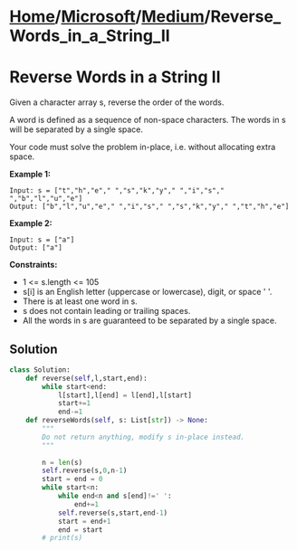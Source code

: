 # [Home](./../..)/[Microsoft](./..)/[Medium](./)/Reverse_Words_in_a_String_II
<h1>Reverse Words in a String II</h1>

<p>
Given a character array s, reverse the order of the words.
</p>
<p>
A word is defined as a sequence of non-space characters. The words in s will be separated by a single space.
</p>
<p>
Your code must solve the problem in-place, i.e. without allocating extra space.
</p>

<b>Example 1:</b>

    Input: s = ["t","h","e"," ","s","k","y"," ","i","s"," ","b","l","u","e"]
    Output: ["b","l","u","e"," ","i","s"," ","s","k","y"," ","t","h","e"]
    
<b>Example 2:</b>

    Input: s = ["a"]
    Output: ["a"]

<b>Constraints:</b>

- 1 <= s.length <= 105
- s[i] is an English letter (uppercase or lowercase), digit, or space ' '.
- There is at least one word in s.
- s does not contain leading or trailing spaces.
- All the words in s are guaranteed to be separated by a single space.
 
<h2>Solution</h2>

```python
class Solution:
    def reverse(self,l,start,end):
        while start<end:
            l[start],l[end] = l[end],l[start]
            start+=1
            end-=1
    def reverseWords(self, s: List[str]) -> None:
        """
        Do not return anything, modify s in-place instead.
        """
        
        n = len(s)
        self.reverse(s,0,n-1)
        start = end = 0
        while start<n:
            while end<n and s[end]!=' ':
                end+=1
            self.reverse(s,start,end-1)
            start = end+1
            end = start
        # print(s)
```
